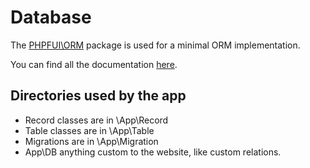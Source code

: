 # Database
The [PHPFUI\ORM](https://packagist.org/packages/phpfui/orm) package is used for a minimal ORM implementation.

You can find all the documentation [here](https://github.com/phpfui/ORM/tree/main/docs).

## Directories used by the app
- Record classes are in \App\Record
- Table classes are in \App\Table
- Migrations are in \App\Migration
- App\DB anything custom to the website, like custom relations.
